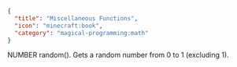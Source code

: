```json
{
  "title": "Miscellaneous Functions",
  "icon": "minecraft:book",
  "category": "magical-programming:math"
}
```
NUMBER random(). Gets a random number from 0 to 1 (excluding 1).